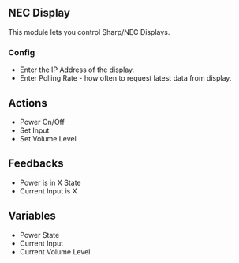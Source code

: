 ## NEC Display

This module lets you control Sharp/NEC Displays.

### Config

* Enter the IP Address of the display.
* Enter Polling Rate - how often to request latest data from display.

## Actions

* Power On/Off
* Set Input
* Set Volume Level

## Feedbacks

* Power is in X State
* Current Input is X

## Variables
* Power State
* Current Input
* Current Volume Level